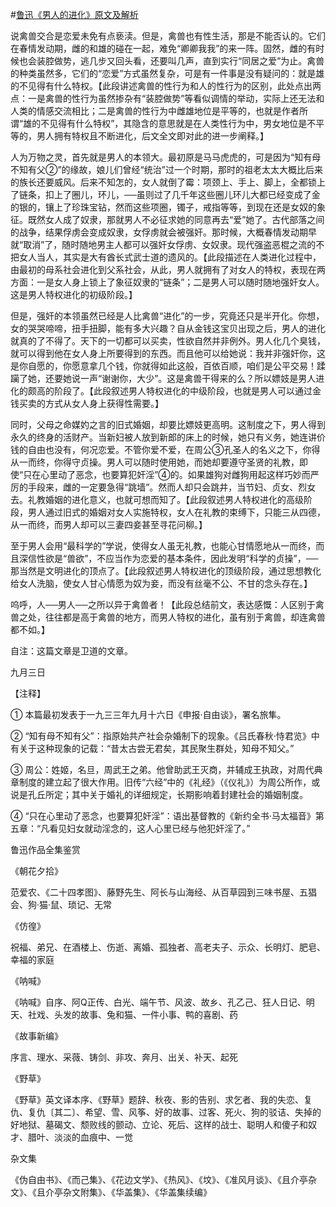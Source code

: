 #[鲁迅《男人的进化》原文及解析](https://www.vrrw.net/wx/8177.html)

说禽兽交合是恋爱未免有点亵渎。但是，禽兽也有性生活，那是不能否认的。它们在春情发动期，雌的和雄的碰在一起，难免“卿卿我我”的来一阵。固然，雌的有时候也会装腔做势，逃几步又回头看，还要叫几声，直到实行“同居之爱”为止。禽兽的种类虽然多，它们的“恋爱”方式虽然复杂，可是有一件事是没有疑问的：就是雄的不见得有什么特权。【此段讲述禽兽的性行为和人的性行为的区别，此处点出两点：一是禽兽的性行为虽然掺杂有“装腔做势”等看似调情的举动，实际上还无法和人类的情感交流相比；二是禽兽的性行为中雌雄地位是平等的，也就是作者所谓“雄的不见得有什么特权”，其隐含的意思就是在人类性行为中，男女地位是不平等的，男人拥有特权且不断进化，后文全文即对此的进一步阐释。】



人为万物之灵，首先就是男人的本领大。最初原是马马虎虎的，可是因为“知有母不知有父②”的缘故，娘儿们曾经“统治”过一个时期，那时的祖老太太大概比后来的族长还要威风。后来不知怎的，女人就倒了霉：项颈上、手上、脚上，全都锁上了链条，扣上了圈儿，环儿，──虽则过了几千年这些圈儿环儿大都已经变成了金的银的，镶上了珍珠宝钻，然而这些项圈，镯子，戒指等等，到现在还是女奴的象征。既然女人成了奴隶，那就男人不必征求她的同意再去“爱”她了。古代部落之间的战争，结果俘虏会变成奴隶，女俘虏就会被强奸。那时候，大概春情发动期早就“取消”了，随时随地男主人都可以强奸女俘虏、女奴隶。现代强盗恶棍之流的不把女人当人，其实是大有酋长式武士道的遗风的。【此段描述在人类进化过程中，由最初的母系社会进化到父系社会，从此，男人就拥有了对女人的特权，表现在两方面：一是女人身上锁上了象征奴隶的“链条”；二是男人可以随时随地强奸女人。这是男人特权进化的初级阶段。】

但是，强奸的本领虽然已经是人比禽兽“进化”的一步，究竟还只是半开化。你想，女的哭哭啼啼，扭手扭脚，能有多大兴趣？自从金钱这宝贝出现之后，男人的进化就真的了不得了。天下的一切都可以买卖，性欲自然并非例外。男人化几个臭钱，就可以得到他在女人身上所要得到的东西。而且他可以给她说：我并非强奸你，这是你自愿的，你愿意拿几个钱，你就得如此这般，百依百顺，咱们是公平交易！蹂躏了她，还要她说一声“谢谢你，大少”。这是禽兽干得来的么？所以嫖妓是男人进化的颇高的阶段了。【此段叙述男人特权进化的中级阶段，也就是男人可以通过金钱买卖的方式从女人身上获得性需要。】

同时，父母之命媒妁之言的旧式婚姻，却要比嫖妓更高明。这制度之下，男人得到永久的终身的活财产。当新妇被人放到新郎的床上的时候，她只有义务，她连讲价钱的自由也没有，何况恋爱。不管你爱不爱，在周公③孔圣人的名义之下，你得从一而终，你得守贞操。男人可以随时使用她，而她却要遵守圣贤的礼教，即使“只在心里动了恶念，也要算犯奸淫”④的。如果雄狗对雌狗用起这样巧妙而严厉的手段来，雌的一定要急得“跳墙”。然而人却只会跳井，当节妇、贞女、烈女去。礼教婚姻的进化意义，也就可想而知了。【此段叙述男人特权进化的高级阶段，男人通过旧式的婚姻对女人实施特权，女人在礼教的束缚下，只能三从四德，从一而终，而男人却可以三妻四妾甚至寻花问柳。】

至于男人会用“最科学的”学说，使得女人虽无礼教，也能心甘情愿地从一而终，而且深信性欲是“兽欲”，不应当作为恋爱的基本条件，因此发明“科学的贞操”，──那当然是文明进化的顶点了。【此段叙述男人特权进化的顶级阶段，通过思想教化给女人洗脑，使女人甘心情愿为奴为妾，而没有丝毫不公、不甘的念头存在。】

呜呼，人──男人──之所以异于禽兽者！【此段总结前文，表达感慨：人区别于禽兽之处，往往都是高于禽兽的地方，而男人特权的进化，虽有别于禽兽，却连禽兽都不如。】

自注：这篇文章是卫道的文章。

九月三日





【注释】

① 本篇最初发表于一九三三年九月十六日《申报·自由谈》，署名旅隼。

② “知有母不知有父”：指原始共产社会杂婚制下的现象。《吕氏春秋·恃君览》中有关于这种现象的记载：“昔太古尝无君矣，其民聚生群处，知母不知父。”

③ 周公：姓姬，名旦，周武王之弟。他曾助武王灭商，并辅成王执政，对周代典章制度的建立起了很大作用。旧传“六经”中的《礼经》（《仪礼》）为周公所作，或说是孔丘所定；其中关于婚礼的详细规定，长期影响着封建社会的婚姻制度。

④ “只在心里动了恶念，也要算犯奸淫”：语出基督教的《新约全书·马太福音》第五章：“凡看见妇女就动淫念的，这人心里已经与他犯奸淫了。”

鲁迅作品全集鉴赏

《朝花夕拾》

范爱农、《二十四孝图》、藤野先生、阿长与山海经、从百草园到三味书屋、五猖会、狗·猫·鼠、琐记、无常

《仿徨》

祝福、弟兄、在酒楼上、伤逝、离婚、孤独者、高老夫子、示众、长明灯、肥皂、幸福的家庭

《呐喊》

《呐喊》自序、阿Q正传、白光、端午节、风波、故乡、孔乙己、狂人日记、明天、社戏、头发的故事、兔和猫、一件小事、鸭的喜剧、药

《故事新编》

序言、理水、采薇、铸剑、非攻、奔月、出关、补天、起死

《野草》

《野草》英文译本序、《野草》题辞、秋夜、影的告别、求乞者、我的失恋、复仇、复仇〔其二〕、希望、雪、风筝、好的故事、过客、死火、狗的驳诘、失掉的好地狱、墓碣文、颓败线的颤动、立论、死后、这样的战士、聪明人和傻子和奴才、腊叶、淡淡的血痕中、一觉

杂文集

《伪自由书》、《而己集》、《花边文学》、《热风》、《坟》、《准风月谈》、《且介亭杂文》、《且介亭杂文附集》、《华盖集》、《华盖集续编》

